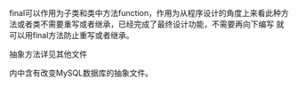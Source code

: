 final可以作用为子类和类中方法function，作用为从程序设计的角度上来看此种方法或者类不需要重写或者继承，已经完成了最终设计功能，不需要再向下编写
就可以用final方法防止重写或者继承。


抽象方法详见其他文件



内中含有改变MySQL数据库的抽象文件。
